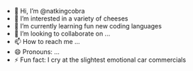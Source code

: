 - 👋 Hi, I’m @natkingcobra
- 👀 I’m interested in a variety of cheeses
- 🌱 I’m currently learning fun new coding languages
- 💞️ I’m looking to collaborate on ...
- 📫 How to reach me ...
- 😄 Pronouns: ...
- ⚡ Fun fact: I cry at the slightest emotional car commercials

<!---
natkingcobra/natkingcobra is a ✨ special ✨ repository because its `README.md` (this file) appears on your GitHub profile.
You can click the Preview link to take a look at your changes.
--->
